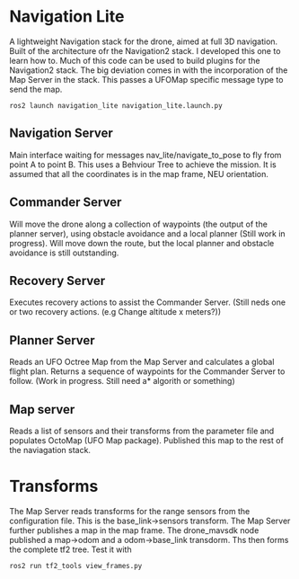 # Navigation Lite
A lightweight Navigation stack for the drone, aimed at full 3D navigation.  Built of the architecture ofr the Navigation2 stack.  I developed this one to learn how to. Much of this code can be used to build plugins for the Navigation2 stack.  The big deviation comes in with the incorporation of the Map Server in the stack.  This passes a UFOMap specific message type to send the map.

```
ros2 launch navigation_lite navigation_lite.launch.py
```

## Navigation Server
Main interface waiting for messages nav_lite/navigate_to_pose to fly from point A to point B.  This uses a Behviour Tree to achieve the mission.  It is assumed that all the coordinates is in the map frame, NEU orientation.

## Commander Server
Will move the drone along a collection of waypoints (the output of the planner server), using obstacle avoidance and a local planner  (Still work in progress).  Will move down the route, but the local planner and obstacle avoidance is still outstanding.

## Recovery Server
Executes recovery actions to assist the Commander Server. (Still neds one or two recovery actions. (e.g Change altitude x meters?))

## Planner Server
Reads an UFO Octree Map from the Map Server and calculates a global flight plan.  Returns a sequence of waypoints for the Commander Server to follow. (Work in progress.  Still need a* algorith or something)

## Map server
Reads a list of sensors and their transforms from the parameter file and populates OctoMap (UFO Map package).  Published this map to the rest of the naviagation stack.

# Transforms
The Map Server reads transforms for the range sensors from the configuration file. This is the base_link->sensors transform.  The Map Server further publishes a map in the map frame. The drone_mavsdk node published a map->odom and a odom->base_link transdorm. Ths then forms the complete tf2 tree.  Test it with
```
ros2 run tf2_tools view_frames.py
```
